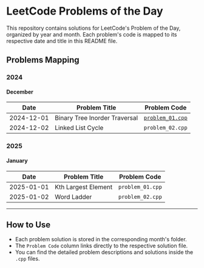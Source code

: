 # LeetCode Problems of the Day

This repository contains solutions for LeetCode's Problem of the Day, organized by year and month. Each problem's code is mapped to its respective date and title in this README file.

## Problems Mapping

### 2024
#### December
| Date       | Problem Title            | Problem Code   |
|------------|--------------------------|----------------|
| 2024-12-01 | Binary Tree Inorder Traversal | [`problem_01.cpp`](2024/December/problem_01.cpp) |
| 2024-12-02 | Linked List Cycle        | `problem_02.cpp` |

### 2025
#### January
| Date       | Problem Title            | Problem Code   |
|------------|--------------------------|----------------|
| 2025-01-01 | Kth Largest Element     | `problem_01.cpp` |
| 2025-01-02 | Word Ladder             | `problem_02.cpp` |

---

## How to Use
- Each problem solution is stored in the corresponding month's folder.
- The `Problem Code` column links directly to the respective solution file.
- You can find the detailed problem descriptions and solutions inside the `.cpp` files.
